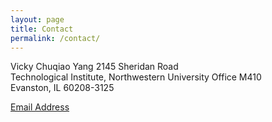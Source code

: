 ```yaml
---
layout: page
title: Contact
permalink: /contact/
---
```

Vicky Chuqiao Yang
2145 Sheridan Road  
Technological Institute, Northwestern University
Office M410  
Evanston, IL 60208-3125

[Email Address](mailto:vcy@u.northwestern.edu)